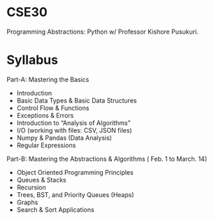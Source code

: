 # CSE30
Programming Abstractions: Python w/ Professor Kishore Pusukuri.

# Syllabus

Part-A: Mastering the Basics
- Introduction
- Basic Data Types & Basic Data Structures
- Control Flow & Functions
- Exceptions & Errors
- Introduction to “Analysis of Algorithms”
- I/O (working with files: CSV, JSON files)
- Numpy & Pandas (Data Analysis)
- Regular Expressions

Part-B: Mastering the Abstractions & Algorithms ( Feb. 1 to March. 14)
- Object Oriented Programming Principles
- Queues & Stacks
- Recursion
- Trees, BST, and Priority Queues (Heaps)
- Graphs
- Search & Sort Applications

